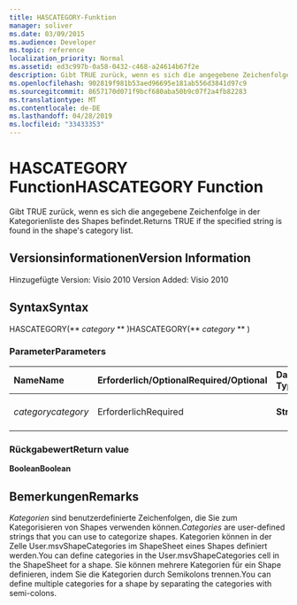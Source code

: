 ```yaml
---
title: HASCATEGORY-Funktion
manager: soliver
ms.date: 03/09/2015
ms.audience: Developer
ms.topic: reference
localization_priority: Normal
ms.assetid: ed3c997b-0a58-0432-c468-a24614b67f2e
description: Gibt TRUE zurück, wenn es sich die angegebene Zeichenfolge in der Kategorienliste des Shapes befindet.
ms.openlocfilehash: 902819f981b53aed96695e181ab556d3841d97c9
ms.sourcegitcommit: 8657170d071f9bcf680aba50b9c07f2a4fb82283
ms.translationtype: MT
ms.contentlocale: de-DE
ms.lasthandoff: 04/28/2019
ms.locfileid: "33433353"
---
```

# <a name="hascategory-function"></a><span data-ttu-id="c61e4-103">HASCATEGORY Function</span><span class="sxs-lookup"><span data-stu-id="c61e4-103">HASCATEGORY Function</span></span>

<span data-ttu-id="c61e4-104">Gibt TRUE zurück, wenn es sich die angegebene Zeichenfolge in der Kategorienliste des Shapes befindet.</span><span class="sxs-lookup"><span data-stu-id="c61e4-104">Returns TRUE if the specified string is found in the shape's category list.</span></span>
  
## <a name="version-information"></a><span data-ttu-id="c61e4-105">Versionsinformationen</span><span class="sxs-lookup"><span data-stu-id="c61e4-105">Version Information</span></span>

<span data-ttu-id="c61e4-106">Hinzugefügte Version: Visio 2010
</span><span class="sxs-lookup"><span data-stu-id="c61e4-106">Version Added: Visio 2010</span></span> 
  
## <a name="syntax"></a><span data-ttu-id="c61e4-107">Syntax</span><span class="sxs-lookup"><span data-stu-id="c61e4-107">Syntax</span></span>

<span data-ttu-id="c61e4-108">HASCATEGORY(\*\* *category* \*\* )</span><span class="sxs-lookup"><span data-stu-id="c61e4-108">HASCATEGORY(\*\* *category* \*\* )</span></span> 
  
### <a name="parameters"></a><span data-ttu-id="c61e4-109">Parameter</span><span class="sxs-lookup"><span data-stu-id="c61e4-109">Parameters</span></span>

|<span data-ttu-id="c61e4-110">**Name**</span><span class="sxs-lookup"><span data-stu-id="c61e4-110">**Name**</span></span>|<span data-ttu-id="c61e4-111">**Erforderlich/Optional**</span><span class="sxs-lookup"><span data-stu-id="c61e4-111">**Required/Optional**</span></span>|<span data-ttu-id="c61e4-112">**Datentyp**</span><span class="sxs-lookup"><span data-stu-id="c61e4-112">**Data Type**</span></span>|<span data-ttu-id="c61e4-113">**Beschreibung**</span><span class="sxs-lookup"><span data-stu-id="c61e4-113">**Description**</span></span>|
|:-----|:-----|:-----|:-----|
| <span data-ttu-id="c61e4-114">_category_</span><span class="sxs-lookup"><span data-stu-id="c61e4-114">_category_</span></span> <br/> |<span data-ttu-id="c61e4-115">Erforderlich</span><span class="sxs-lookup"><span data-stu-id="c61e4-115">Required</span></span>  <br/> |<span data-ttu-id="c61e4-116">**String**</span><span class="sxs-lookup"><span data-stu-id="c61e4-116">**String**</span></span> <br/> |<span data-ttu-id="c61e4-117">Die zu suchende Kategorie.</span><span class="sxs-lookup"><span data-stu-id="c61e4-117">The category to search for.</span></span>  <br/> |
   
### <a name="return-value"></a><span data-ttu-id="c61e4-118">Rückgabewert</span><span class="sxs-lookup"><span data-stu-id="c61e4-118">Return value</span></span>

 <span data-ttu-id="c61e4-119">**Boolean**</span><span class="sxs-lookup"><span data-stu-id="c61e4-119">**Boolean**</span></span>
  
## <a name="remarks"></a><span data-ttu-id="c61e4-120">Bemerkungen</span><span class="sxs-lookup"><span data-stu-id="c61e4-120">Remarks</span></span>

 <span data-ttu-id="c61e4-121">*Kategorien*  sind benutzerdefinierte Zeichenfolgen, die Sie zum Kategorisieren von Shapes verwenden können.</span><span class="sxs-lookup"><span data-stu-id="c61e4-121">*Categories*  are user-defined strings that you can use to categorize shapes.</span></span> <span data-ttu-id="c61e4-122">Kategorien können in der Zelle User.msvShapeCategories im ShapeSheet eines Shapes definiert werden.</span><span class="sxs-lookup"><span data-stu-id="c61e4-122">You can define categories in the User.msvShapeCategories cell in the ShapeSheet for a shape.</span></span> <span data-ttu-id="c61e4-123">Sie können mehrere Kategorien für ein Shape definieren, indem Sie die Kategorien durch Semikolons trennen.</span><span class="sxs-lookup"><span data-stu-id="c61e4-123">You can define multiple categories for a shape by separating the categories with semi-colons.</span></span> 
  

